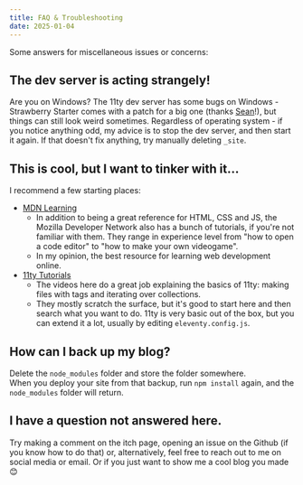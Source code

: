 ```yaml
---
title: FAQ & Troubleshooting
date: 2025-01-04
---
```

Some answers for miscellaneous issues or concerns:

## The dev server is acting strangely!
Are you on Windows? The 11ty dev server has some bugs on Windows - Strawberry Starter comes with a patch for a big one (thanks [Sean](https://seans.site/)!), but things can still look weird sometimes. Regardless of operating system - if you notice anything odd, my advice is to stop the dev server, and then start it again. If that doesn't fix anything, try manually deleting `_site`.

## This is cool, but I want to tinker with it...
I recommend a few starting places:
- [MDN Learning](https://developer.mozilla.org/en-US/docs/Learn_web_development)
    - In addition to being a great reference for HTML, CSS and JS, the Mozilla Developer Network also has a bunch of tutorials, if you're not familiar with them. They range in experience level from "how to open a code editor" to "how to make your own videogame".
    - In my opinion, the best resource for learning web development online.
- [11ty Tutorials](https://www.11ty.dev/docs/tutorials/)
    - The videos here do a great job explaining the basics of 11ty: making files with tags and iterating over collections.
    - They mostly scratch the surface, but it's good to start here and then search what you want to do. 11ty is very basic out of the box, but you can extend it a lot, usually by editing `eleventy.config.js`.

## How can I back up my blog?
Delete the `node_modules` folder and store the folder somewhere.  
When you deploy your site from that backup, run `npm install` again, and the `node_modules` folder will return.

## I have a question not answered here.
Try making a comment on the itch page, opening an issue on the Github (if you know how to do that) or, alternatively, feel free to reach out to me on social media or email. Or if you just want to show me a cool blog you made 😊
